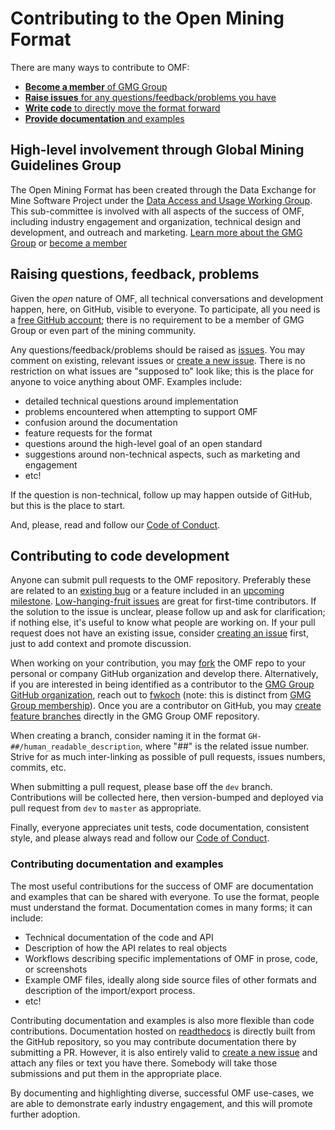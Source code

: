 # Contributing to the Open Mining Format

There are many ways to contribute to OMF:
- [**Become a member** of GMG Group](#membership)
- [**Raise issues** for any questions/feedback/problems you have](#issues)
- [**Write code** to directly move the format forward](#code)
- [**Provide documentation** and examples](#docs)

## <a name="membership"></a>High-level involvement through Global Mining Guidelines Group

The Open Mining Format has been created through the Data Exchange for
Mine Software Project under the
[Data Access and Usage Working Group](https://gmggroup.org/groups/data-access-and-usage-dau/).
This sub-committee is involved with all aspects of the success of OMF,
including industry engagement and organization, technical design and
development, and outreach and marketing.
[Learn more about the GMG Group](https://gmggroup.org/) or
[become a member](https://gmggroup.org/about-us/membership/)

## <a name="issues"></a>Raising questions, feedback, problems

Given the *open* nature of OMF, all technical conversations and
development happen, here, on GitHub, visible to everyone. To
participate, all you need is a [free GitHub account](https://github.com/join);
there is no requirement to be a member of GMG Group or even part of
the mining community.

Any questions/feedback/problems should be raised as
[issues](https://github.com/gmggroup/omf/issues). You may comment on
existing, relevant issues or
[create a new issue](https://github.com/gmggroup/omf/issues/new). There
is no restriction on what issues are "supposed to" look like; this is
the place for anyone to voice anything about OMF. Examples include:
- detailed technical questions around implementation
- problems encountered when attempting to support OMF
- confusion around the documentation
- feature requests for the format
- questions around the high-level goal of an open standard
- suggestions around non-technical aspects, such as marketing and engagement
- etc!

If the question is non-technical, follow up may happen outside of
GitHub, but this is the place to start.

And, please, read and follow our [Code of Conduct](code_of_conduct.md).

## <a name="code"></a>Contributing to code development

Anyone can submit pull requests to the OMF repository. Preferably these
are related to an
[existing bug](https://github.com/gmggroup/omf/issues?q=is%3Aopen+is%3Aissue+label%3Abug)
or a feature included in an
[upcoming milestone](https://github.com/gmggroup/omf/milestones).
[Low-hanging-fruit issues](https://github.com/gmggroup/omf/issues?q=is%3Aopen+is%3Aissue+label%3A%22%3Aarrow_down%3A+%3Agreen_apple%3A%22)
are great for first-time contributors. If the solution to the issue is
unclear, please follow up and ask for clarification; if nothing else,
it's useful to know what people are working on. If your pull request
does not have an existing issue, consider [creating an issue](#issues)
first, just to add context and promote discussion.

When working on your contribution, you may
[fork](https://help.github.com/en/articles/fork-a-repo) the OMF repo to
your personal or company GitHub organization and develop there.
Alternatively, if you are interested in being identified as a contributor
to the [GMG Group GitHub organization](https://github.com/gmggroup),
reach out to [fwkoch](https://github.com/fwkoch) (note: this is
distinct from [GMG Group membership](#membership)). Once you are
a contributor on GitHub, you may
[create feature branches](https://help.github.com/en/articles/creating-and-deleting-branches-within-your-repository)
directly in the GMG Group OMF repository.

When creating a branch, consider naming it in the format
`GH-##/human_readable_description`, where "##" is the related
issue number. Strive for as much inter-linking as possible of pull
requests, issues numbers, commits, etc.

When submitting a pull request, please base off the `dev` branch.
Contributions will be collected here, then version-bumped and deployed
via pull request from `dev` to `master` as appropriate.

Finally, everyone appreciates unit tests, code documentation, consistent
style, and please always read and follow our
[Code of Conduct](code_of_conduct.md).

### <a name="docs"></a>Contributing documentation and examples

The most useful contributions for the success of OMF are documentation
and examples that can be shared with everyone. To use the format,
people must understand the format. Documentation comes in many forms;
it can include:
- Technical documentation of the code and API
- Description of how the API relates to real objects
- Workflows describing specific implementations of OMF in prose, code,
  or screenshots
- Example OMF files, ideally along side source files of other formats
  and description of the import/export process.
- etc!

Contributing documentation and examples is also more flexible than
code contributions. Documentation hosted on
[readthedocs](https://omf.readthedocs.io/en/stable/) is directly built
from the GitHub repository, so you may contribute documentation there
by submitting a PR. However, it is also entirely valid to
[create a new issue](https://github.com/gmggroup/omf/issues/new) and
attach any files or text you have there. Somebody will take those
submissions and put them in the appropriate place.

By documenting and highlighting diverse, successful OMF use-cases, we
are able to demonstrate early industry engagement, and this will promote
further adoption.

